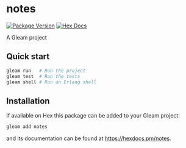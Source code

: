 # notes

[![Package Version](https://img.shields.io/hexpm/v/notes)](https://hex.pm/packages/notes)
[![Hex Docs](https://img.shields.io/badge/hex-docs-ffaff3)](https://hexdocs.pm/notes/)

A Gleam project

## Quick start

```sh
gleam run   # Run the project
gleam test  # Run the tests
gleam shell # Run an Erlang shell
```

## Installation

If available on Hex this package can be added to your Gleam project:

```sh
gleam add notes
```

and its documentation can be found at <https://hexdocs.pm/notes>.
